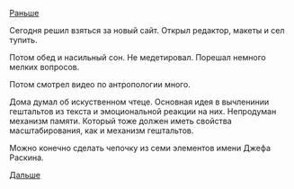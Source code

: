 [Раньше](2017.12.04.md)

Сегодня решил взяться за новый сайт.
Открыл редактор, макеты и сел тупить.

Потом обед и насильный сон. Не медетировал.
Порешал немного мелких вопросов.

Потом смотрел видео по антропологии много.

Дома думал об искуственном чтеце.
Основная идея в вычленинии гештальтов из текста и эмоциональной реакции на них.
Непродуман механизм памяти. Который тоже должен иметь свойства масштабирования, как и механизм гештальтов.

Можно конечно сделать чепочку из семи элементов имени Джефа Раскина.

[Дальше](2017.12.06.md)